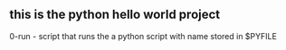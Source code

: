 ## this is the python hello world project  

0-run - script that runs the a python script with name stored in $PYFILE